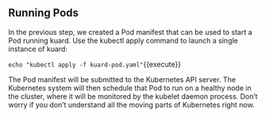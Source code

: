 ## Running Pods
In the previous step, we created a Pod manifest that can be used to start a Pod running kuard. Use the kubectl apply command to launch a single instance of kuard:

`echo "kubectl apply -f kuard-pod.yaml"`{{execute}}

The Pod manifest will be submitted to the Kubernetes API server. The Kubernetes system will then schedule that Pod to run on a healthy node in the cluster, where it will be monitored by the kubelet daemon process. Don’t worry if you don’t understand all the moving parts of Kubernetes right now.